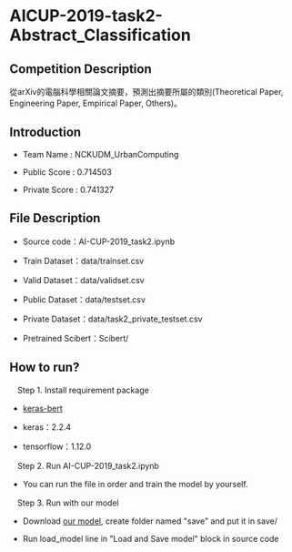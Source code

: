 # AICUP-2019-task2-Abstract_Classification
## Competition Description
從arXiv的電腦科學相關論文摘要，預測出摘要所屬的類別(Theoretical Paper, Engineering Paper, Empirical Paper, Others)。
## Introduction
+ Team Name : NCKUDM_UrbanComputing  
  
+ Public Score : 0.714503  
  
+ Private Score : 0.741327 	
## File Description
+ Source code：AI-CUP-2019_task2.ipynb  
   
+ Train Dataset：data/trainset.csv  
    
+ Valid Dataset：data/validset.csv  
   
+ Public Dataset：data/testset.csv  
   
+ Private Dataset：data/task2_private_testset.csv  
   
+ Pretrained Scibert：Scibert/  
## How to run?
　Step 1. Install requirement package  
   
+ [keras-bert](https://github.com/CyberZHG/keras-bert)  
    
+ keras：2.2.4  
    
+ tensorflow：1.12.0  
    
　Step 2. Run AI-CUP-2019_task2.ipynb  
   
+ You can run the file in order and train the model by yourself.  
    
　Step 3. Run with our model
    
+ Download [our model](https://drive.google.com/open?id=1_IoF1hW-55WtoukyAsfNefeY5tHI4szW), create folder named "save" and put it in save/  
  
+ Run load_model line in "Load and Save model" block in source code
